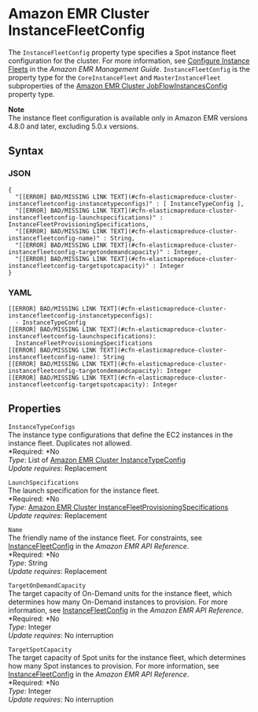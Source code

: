 # Amazon EMR Cluster InstanceFleetConfig<a name="aws-properties-elasticmapreduce-cluster-instancefleetconfig"></a>

The `InstanceFleetConfig` property type specifies a Spot instance fleet configuration for the cluster\. For more information, see [Configure Instance Fleets](http://docs.aws.amazon.com/emr/latest/ManagementGuide/emr-instance-fleet.html) in the *Amazon EMR Management Guide*\. `InstanceFleetConfig` is the property type for the `CoreInstanceFleet` and `MasterInstanceFleet` subproperties of the [Amazon EMR Cluster JobFlowInstancesConfig](aws-properties-emr-cluster-jobflowinstancesconfig.md) property type\.

**Note**  
The instance fleet configuration is available only in Amazon EMR versions 4\.8\.0 and later, excluding 5\.0\.x versions\.

## Syntax<a name="w3ab2c21c14d890b7"></a>

### JSON<a name="aws-properties-elasticmapreduce-cluster-instancefleetconfig-syntax.json"></a>

```
{
  "[[ERROR] BAD/MISSING LINK TEXT](#cfn-elasticmapreduce-cluster-instancefleetconfig-instancetypeconfigs)" : [ InstanceTypeConfig ],
  "[[ERROR] BAD/MISSING LINK TEXT](#cfn-elasticmapreduce-cluster-instancefleetconfig-launchspecifications)" : InstanceFleetProvisioningSpecifications,
  "[[ERROR] BAD/MISSING LINK TEXT](#cfn-elasticmapreduce-cluster-instancefleetconfig-name)" : String,
  "[[ERROR] BAD/MISSING LINK TEXT](#cfn-elasticmapreduce-cluster-instancefleetconfig-targetondemandcapacity)" : Integer,
  "[[ERROR] BAD/MISSING LINK TEXT](#cfn-elasticmapreduce-cluster-instancefleetconfig-targetspotcapacity)" : Integer
}
```

### YAML<a name="aws-properties-elasticmapreduce-cluster-instancefleetconfig-syntax.yaml"></a>

```
[[ERROR] BAD/MISSING LINK TEXT](#cfn-elasticmapreduce-cluster-instancefleetconfig-instancetypeconfigs): 
  - InstanceTypeConfig
[[ERROR] BAD/MISSING LINK TEXT](#cfn-elasticmapreduce-cluster-instancefleetconfig-launchspecifications):
  InstanceFleetProvisioningSpecifications
[[ERROR] BAD/MISSING LINK TEXT](#cfn-elasticmapreduce-cluster-instancefleetconfig-name): String
[[ERROR] BAD/MISSING LINK TEXT](#cfn-elasticmapreduce-cluster-instancefleetconfig-targetondemandcapacity): Integer
[[ERROR] BAD/MISSING LINK TEXT](#cfn-elasticmapreduce-cluster-instancefleetconfig-targetspotcapacity): Integer
```

## Properties<a name="w3ab2c21c14d890b9"></a>

`InstanceTypeConfigs`  
The instance type configurations that define the EC2 instances in the instance fleet\. Duplicates not allowed\.  
*Required: *No  
*Type*: List of [Amazon EMR Cluster InstanceTypeConfig](aws-properties-elasticmapreduce-cluster-instancetypeconfig.md)  
*Update requires*: Replacement

`LaunchSpecifications`  
The launch specification for the instance fleet\.  
*Required: *No  
*Type*: [Amazon EMR Cluster InstanceFleetProvisioningSpecifications](aws-properties-elasticmapreduce-cluster-instancefleetprovisioningspecifications.md)  
*Update requires*: Replacement

`Name`  
The friendly name of the instance fleet\. For constraints, see [InstanceFleetConfig](http://docs.aws.amazon.com/ElasticMapReduce/latest/API/API_InstanceFleetConfig.html) in the *Amazon EMR API Reference*\.  
*Required: *No  
*Type*: String  
*Update requires*: Replacement

`TargetOnDemandCapacity`  
The target capacity of On\-Demand units for the instance fleet, which determines how many On\-Demand instances to provision\. For more information, see [InstanceFleetConfig](http://docs.aws.amazon.com/ElasticMapReduce/latest/API/API_InstanceFleetConfig.html) in the *Amazon EMR API Reference*\.  
*Required: *No  
*Type*: Integer  
*Update requires*: No interruption

`TargetSpotCapacity`  
The target capacity of Spot units for the instance fleet, which determines how many Spot instances to provision\. For more information, see [InstanceFleetConfig](http://docs.aws.amazon.com/ElasticMapReduce/latest/API/API_InstanceFleetConfig.html) in the *Amazon EMR API Reference*\.  
*Required: *No  
*Type*: Integer  
*Update requires*: No interruption